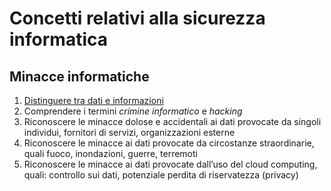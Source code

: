 # Concetti relativi alla sicurezza informatica

## Minacce informatiche

1. [Distinguere tra dati e informazioni](1.1.1%20dati%20e%20informazioni.md)
1. Comprendere i termini _crimine informatico_ e _hacking_
1. Riconoscere le minacce dolose e accidentali ai dati provocate da singoli individui, fornitori di servizi, organizzazioni esterne
1. Riconoscere le minacce ai dati provocate da circostanze straordinarie, quali fuoco, inondazioni, guerre, terremoti
1. Riconoscere le minacce ai dati provocate dall’uso del cloud computing, quali: controllo sui dati, potenziale perdita di riservatezza (privacy) 
